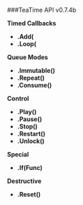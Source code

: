 
###TeaTime API v0.7.4b

**Timed Callbacks**
- **.Add(**
- **.Loop(**

**Queue Modes**
- **.Immutable()**
- **.Repeat()**
- **.Consume()**

**Control**
- **.Play()**
- **.Pause()**
- **.Stop()**
- **.Restart()**
- **.Unlock()**

**Special**
- **.If(Func<bool>)**

**Destructive**
- **.Reset()**

